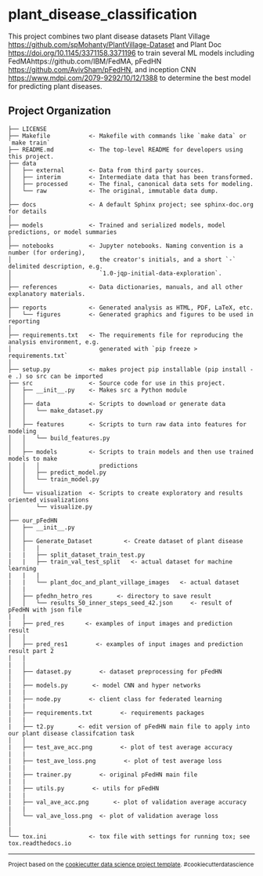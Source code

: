 plant_disease_classification
==============================

This project combines two plant disease datasets Plant Village https://github.com/spMohanty/PlantVillage-Dataset and Plant Doc https://doi.org/10.1145/3371158.3371196 to train several ML models including FedMAhttps://github.com/IBM/FedMA, pFedHN https://github.com/AvivSham/pFedHN, and inception CNN https://www.mdpi.com/2079-9292/10/12/1388 to determine the best model for predicting plant diseases.


Project Organization
------------

    ├── LICENSE
    ├── Makefile           <- Makefile with commands like `make data` or `make train`
    ├── README.md          <- The top-level README for developers using this project.
    ├── data
    │   ├── external       <- Data from third party sources.
    │   ├── interim        <- Intermediate data that has been transformed.
    │   ├── processed      <- The final, canonical data sets for modeling.
    │   └── raw            <- The original, immutable data dump.
    │
    ├── docs               <- A default Sphinx project; see sphinx-doc.org for details
    │
    ├── models             <- Trained and serialized models, model predictions, or model summaries
    │
    ├── notebooks          <- Jupyter notebooks. Naming convention is a number (for ordering),
    │                         the creator's initials, and a short `-` delimited description, e.g.
    │                         `1.0-jqp-initial-data-exploration`.
    │
    ├── references         <- Data dictionaries, manuals, and all other explanatory materials.
    │
    ├── reports            <- Generated analysis as HTML, PDF, LaTeX, etc.
    │   └── figures        <- Generated graphics and figures to be used in reporting
    │
    ├── requirements.txt   <- The requirements file for reproducing the analysis environment, e.g.
    │                         generated with `pip freeze > requirements.txt`
    │
    ├── setup.py           <- makes project pip installable (pip install -e .) so src can be imported
    ├── src                <- Source code for use in this project.
    │   ├── __init__.py    <- Makes src a Python module
    │   │
    │   ├── data           <- Scripts to download or generate data
    │   │   └── make_dataset.py
    │   │
    │   ├── features       <- Scripts to turn raw data into features for modeling
    │   │   └── build_features.py
    │   │
    │   ├── models         <- Scripts to train models and then use trained models to make
    │   │   │                 predictions
    │   │   ├── predict_model.py
    │   │   └── train_model.py
    │   │
    │   └── visualization  <- Scripts to create exploratory and results oriented visualizations
    │       └── visualize.py
    │
    ├── our_pFedHN
    │   ├── __init__.py 
    │   │
    │   ├── Generate_Dataset         <- Create dataset of plant disease
    │   │   |
    |   |   ├── split_dataset_train_test.py   
    |   |   ├── train_val_test_split   <- actual dataset for machine learning
    |   |   |
    |   |   └── plant_doc_and_plant_village_images   <- actual dataset
    │   |
    │   ├── pfedhn_hetro_res       <- directory to save result
    │   │   └── results_50_inner_steps_seed_42.json     <- result of pFedHN with json file
    |   |
    |   ├── pred_res      <- examples of input images and prediction result
    │   │
    │   ├── pred_res1        <- examples of input images and prediction result part 2
    |   |
    |   │
    |   ├── dataset.py        <- dataset preprocessing for pFedHN
    │   │ 
    |   ├── models.py       <- model CNN and hyper networks 
    |   |
    |   ├── node.py        <- client class for federated learning
    |   |
    |   ├── requirements.txt        <- requirements packages
    |   |
    |   ├── t2.py       <- edit version of pFedHN main file to apply into our plant disease classifcation task
    │   │ 
    |   ├── test_ave_acc.png        <- plot of test average accuracy
    |   |
    |   ├── test_ave_loss.png        <- plot of test average loss
    |   |
    |   ├── trainer.py        <- original pFedHN main file
    |   |
    |   ├── utils.py        <- utils for pFedHN
    |   |
    |   ├── val_ave_acc.png       <- plot of validation average accuracy
    |   | 
    │   └── val_ave_loss.png  <- plot of validation average loss
    │
    |
    └── tox.ini            <- tox file with settings for running tox; see tox.readthedocs.io
    

--------

<p><small>Project based on the <a target="_blank" href="https://drivendata.github.io/cookiecutter-data-science/">cookiecutter data science project template</a>. #cookiecutterdatascience</small></p>

